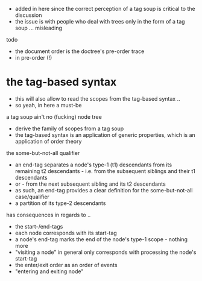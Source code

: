 
- added in here since the correct perception
  of a tag soup is critical to the discussion
- the issue is with people who deal with trees
  only in the form of a tag soup ... misleading

todo
- the document order is the doctree's pre-order trace
- in pre-order (!)

# the tag-based syntax

- this will also allow to read the scopes
  from the tag-based syntax ..
- so yeah, in here a must-be

a tag soup ain't no (fucking) node tree
- derive the family of scopes from a tag soup
- the tag-based syntax is an application of generic
  properties, which is an application of order theory

the some-but-not-all qualifier
- an end-tag separates a node's type-1 (t1) descendants
  from its remaining t2 descendants - i.e. from the
  subsequent siblings and their t1 descendants
- or - from the next subsequent sibling and its t2 descendants
- as such, an end-tag provides a clear definition
  for the some-but-not-all case/qualifier
- a partition of its type-2 descendants

has consequences in regards to ..
- the start-/end-tags
- each node corresponds with its start-tag
- a node's end-tag marks the end of
  the node's type-1 scope - nothing more
- "visiting a node" in general only corresponds
  with processing the node's start-tag
- the enter/exit order as an order of events
- "entering and exiting node"
